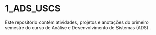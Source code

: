 # 1_ADS_USCS
Este repositório contém atividades, projetos e anotações do primeiro semestre do curso de Análise e Desenvolvimento de Sistemas (ADS) .
